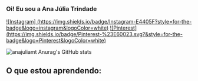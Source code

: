 ### Oi! Eu sou a Ana Júlia Trindade 

[![Instagram] (https://img.shields.io/badge/Instagram-E4405F?style=for-the-badge&logo=instagram&logoColor=white)](https://instagram.com/anajuliamt?igshid=MWM2YjBjM2Q=)
[![Pinterest] (https://img.shields.io/badge/Pinterest-%23E60023.svg?&style=for-the-badge&logo=Pinterest&logoColor=white)](https://pin.it/1TLCfEV)

![anajuliamt Anurag's GitHub stats](https://github-readme-stats.vercel.app/api?username=anajuliamt&show_icons=true&theme=tokyonight)

## O que estou aprendendo:
